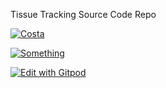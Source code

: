 Tissue Tracking Source Code Repo

[![Costa](https://img.shields.io/website-up-down-green-red/http/shields.io.svg?style=for-the-badge&?logo=appveyor)](http://costa.jack.engineering/)

[![Something](https://https://gitpod.io/button/open-in-gitpod.svg)](https://jack.engineering)

[![Edit with Gitpod](https://gitpod.io/button/open-in-gitpod.svg)](https://gitpod.io/#https://github.com/badges/shields)
